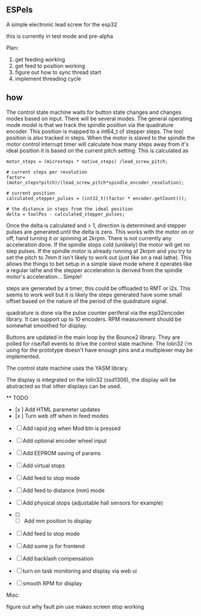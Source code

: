 ## ESPels

A simple electronic lead screw for the esp32

this is currently in test mode and pre-alpha

Plan:

1. get feeding working 
2. get feed to position working
3. figure out how to sync thread start
4. implement threading cycle

## how

The control state machine waits for button state changes and changes modes based on input.  There will be several modes.  The general operating mode model is that we track the spindle position via the quadrature encoder.  This position is mapped to a int64_t of stepper steps.  The tool position is also tracked in steps.  When the motor is slaved to the spindle the motor control interrupt timer will calculate how many steps away from it's ideal position it is based on the current pitch setting.  This is calculated as 

```
motor_steps = (microsteps * native_steps) /lead_screw_pitch;

# current steps per revolution
factor= (motor_steps*pitch)/(lead_screw_pitch*spindle_encoder_resolution); 

# current position
calculated_stepper_pulses = (int32_t)(factor * encoder.getCount());

# the distance in steps from the ideal position
delta = toolPos - calculated_stepper_pulses; 
```

Once the delta is calculated and > 1, direction is determined and stepper pulses are generated until the delta is zero.  This works with the motor on or off, hand turning it or spinning at 2krpm.  There is not currently any acceleration done.  If the spindle stops cold (unlikely) the motor will get no step pulses.  If the spindle motor is already running at 2krpm and you try to set the pitch to 7mm it isn't likely to work out (just like on a real lathe).  This allows the things to bet setup in a simple slave mode where it operates like a regular lathe and the stepper acceleration is derived from the spindle motor's acceleration... Simple!

steps are generated by a timer, this could be offloaded to RMT or i2s.  This seems to work well but it is likely the steps generated have some small offset based on the nature of the period of the quadrature signal.

quadrature is done via the pulse counter periferal via the esp32encoder library.  It can support up to 10 encoders.  RPM measurement should be somewhat smoothed for display.

Buttons are updated in the main loop by the Bounce2 library.  They are polled for rise/fall events to drive the control state machine.  The lolin32 i'm using for the prototype doesn't have enough pins and a multiplexer may be implemented.

The control state machine uses the YASM library.

The display is integrated on the lolin32 (ssd1306), the display will be abstracted so that other displays can be used.




** TODO

- [x ] Add HTML parameter updates
- [x ] Turn web off when in feed modes
- [ ] Add rapid jog when Mod btn is pressed
- [ ] Add optional encoder wheel input
- [ ] Add EEPROM saving of params
- [ ] Add virtual stops
- [ ] Add feed to stop mode
- [ ] Add feed to distance (mm) mode
- [ ] Add physical stops (adjustable hall sensors for example)
- [ ] - [ ] Add mm position to display
- [ ] Add feed to stop mode
- [ ] Add some js for frontend
- [ ] Add backlash compensation
- [ ] turn on task monitoring and display via web ui
- [ ] smooth RPM for display


Misc:

figure out why fault pin use makes screen stop working